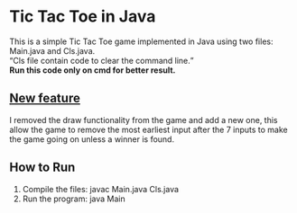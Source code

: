 # Tic Tac Toe in Java

This is a simple Tic Tac Toe game implemented in Java using two files: Main.java and Cls.java.
<br/>
<q>Cls file contain code to clear the command line.</q>
<br/>
<b>Run this code only on cmd for better result.</b>
<h2><b><u>New feature</u></b></h2>
<p>I removed the draw functionality from the game and add a new one, this allow the game to remove the most earliest input after the 7 inputs to make the game going on unless a winner is found.</p>

## How to Run
1. Compile the files:
   javac Main.java Cls.java
2. Run the program:
   java Main

